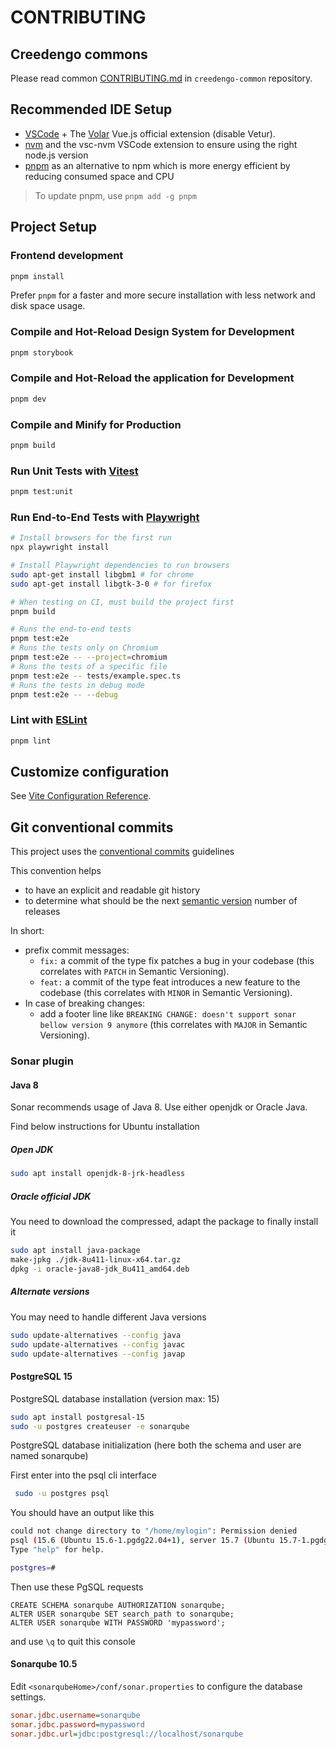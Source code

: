 # CONTRIBUTING

## Creedengo commons

Please read common [CONTRIBUTING.md](https://github.com/green-code-initiative/creedengo-common/blob/main/doc/CONTRIBUTING.md) in `creedengo-common` repository.

## Recommended IDE Setup

- [VSCode](https://code.visualstudio.com/) + The [Volar](https://marketplace.visualstudio.com/items?itemName=Vue.volar) Vue.js official extension (disable Vetur).
- [nvm](https://github.com/nvm-sh/nvm) and the vsc-nvm VSCode extension to ensure using the right node.js version
- [pnpm](https://pnpm.io/) as an alternative to npm which is more energy efficient by reducing consumed space and CPU

> To update pnpm, use `pnpm add -g pnpm`

## Project Setup


### Frontend development

```sh
pnpm install
```

Prefer `pnpm` for a faster and more secure installation with less network and disk space usage.

### Compile and Hot-Reload Design System for Development

```sh
pnpm storybook
```

### Compile and Hot-Reload the application for Development

```sh
pnpm dev
```

### Compile and Minify for Production

```sh
pnpm build
```

### Run Unit Tests with [Vitest](https://vitest.dev/)

```sh
pnpm test:unit
```

### Run End-to-End Tests with [Playwright](https://playwright.dev)

```sh
# Install browsers for the first run
npx playwright install

# Install Playwright dependencies to run browsers
sudo apt-get install libgbm1 # for chrome
sudo apt-get install libgtk-3-0 # for firefox

# When testing on CI, must build the project first
pnpm build

# Runs the end-to-end tests
pnpm test:e2e
# Runs the tests only on Chromium
pnpm test:e2e -- --project=chromium
# Runs the tests of a specific file
pnpm test:e2e -- tests/example.spec.ts
# Runs the tests in debug mode
pnpm test:e2e -- --debug
```

### Lint with [ESLint](https://eslint.org/)

```sh
pnpm lint
```

## Customize configuration

See [Vite Configuration Reference](https://vitejs.dev/config/).

## Git conventional commits

This project uses the [conventional commits](https://www.conventionalcommits.org/en/v1.0.0/) guidelines

This convention helps

- to have an explicit and readable git history
- to determine what should be the next [semantic version](https://semver.org/) number of releases

In short:

- prefix commit messages:
  - `fix:` a commit of the type fix patches a bug in your codebase (this correlates with `PATCH` in Semantic Versioning).
  - `feat:` a commit of the type feat introduces a new feature to the codebase (this correlates with `MINOR` in Semantic Versioning).
- In case of breaking changes:
  - add a footer line  like `BREAKING CHANGE: doesn't support sonar bellow version 9 anymore`  (this correlates with `MAJOR` in Semantic Versioning).

### Sonar plugin

#### Java 8

Sonar recommends usage of Java 8. Use either openjdk or Oracle Java.

Find below instructions for Ubuntu installation

##### Open JDK

```sh
sudo apt install openjdk-8-jrk-headless
```

##### Oracle official JDK

You need to download the compressed, adapt the package to finally install it

```sh
sudo apt install java-package
make-jpkg ./jdk-8u411-linux-x64.tar.gz
dpkg -i oracle-java8-jdk_8u411_amd64.deb
```

##### Alternate versions

You may need to handle different Java versions

```sh
sudo update-alternatives --config java
sudo update-alternatives --config javac
sudo update-alternatives --config javap
```

#### PostgreSQL 15

PostgreSQL database installation (version max: 15)

```sh
sudo apt install postgresal-15
sudo -u postgres createuser -e sonarqube
```

PostgreSQL database initialization
(here both the schema and user are named sonarqube)

First enter into the psql cli interface

```sh
 sudo -u postgres psql
```

You should have an output like this

```sh
could not change directory to "/home/mylogin": Permission denied
psql (15.6 (Ubuntu 15.6-1.pgdg22.04+1), server 15.7 (Ubuntu 15.7-1.pgdg22.04+1))
Type "help" for help.

postgres=#
```

Then use these PgSQL requests

```pgsql
CREATE SCHEMA sonarqube AUTHORIZATION sonarqube;
ALTER USER sonarqube SET search_path to sonarqube;
ALTER USER sonarqube WITH PASSWORD 'mypassword';
```

and use `\q` to quit this console

#### Sonarqube 10.5

Edit `<sonarqubeHome>/conf/sonar.properties` to configure the database settings.

```ini
sonar.jdbc.username=sonarqube
sonar.jdbc.password=mypassword
sonar.jdbc.url=jdbc:postgresql://localhost/sonarqube
```